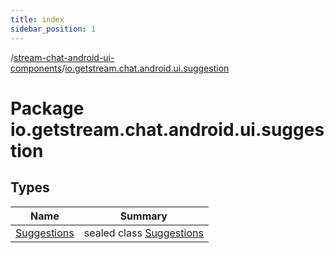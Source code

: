 ```yaml
---
title: index
sidebar_position: 1
---
```

/[stream-chat-android-ui-components](../index.md)/[io.getstream.chat.android.ui.suggestion](index.md)  
  
  
  
# Package io.getstream.chat.android.ui.suggestion  
  
  
## Types  
  
|  Name |  Summary | 
|---|---|
| <a name="io.getstream.chat.android.ui.suggestion/Suggestions///PointingToDeclaration/"></a>[Suggestions](Suggestions/index.md)| <a name="io.getstream.chat.android.ui.suggestion/Suggestions///PointingToDeclaration/"></a>sealed class [Suggestions](Suggestions/index.md)|

